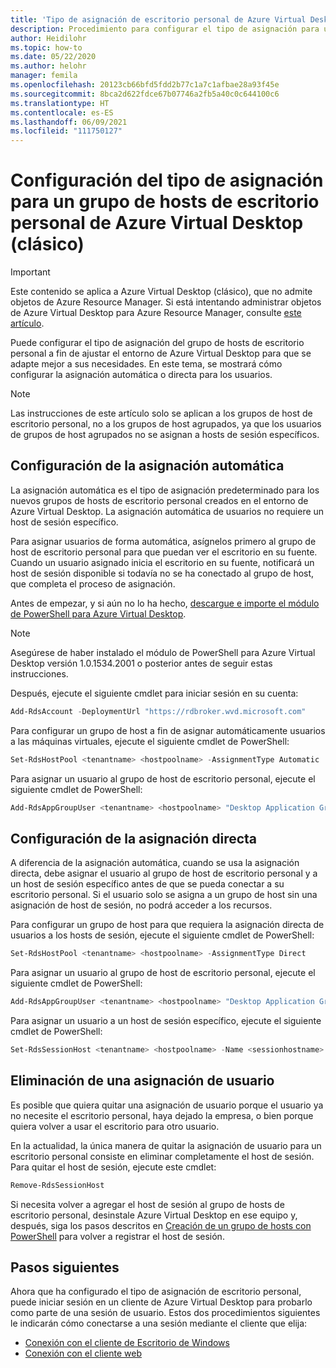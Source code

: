 ```yaml
---
title: 'Tipo de asignación de escritorio personal de Azure Virtual Desktop (clásico): Azure'
description: Procedimiento para configurar el tipo de asignación para un grupo de hosts de escritorio personal de Azure Virtual Desktop (clásico).
author: Heidilohr
ms.topic: how-to
ms.date: 05/22/2020
ms.author: helohr
manager: femila
ms.openlocfilehash: 20123cb66bfd5fdd2b77c1a7c1afbae28a93f45e
ms.sourcegitcommit: 8bca2d622fdce67b07746a2fb5a40c0c644100c6
ms.translationtype: HT
ms.contentlocale: es-ES
ms.lasthandoff: 06/09/2021
ms.locfileid: "111750127"
---
```

# <a name="configure-the-personal-desktop-host-pool-assignment-type-for-azure-virtual-desktop-classic"></a>Configuración del tipo de asignación para un grupo de hosts de escritorio personal de Azure Virtual Desktop (clásico)

>[!IMPORTANT]
>Este contenido se aplica a Azure Virtual Desktop (clásico), que no admite objetos de Azure Resource Manager. Si está intentando administrar objetos de Azure Virtual Desktop para Azure Resource Manager, consulte [este artículo](../configure-host-pool-personal-desktop-assignment-type.md).

Puede configurar el tipo de asignación del grupo de hosts de escritorio personal a fin de ajustar el entorno de Azure Virtual Desktop para que se adapte mejor a sus necesidades. En este tema, se mostrará cómo configurar la asignación automática o directa para los usuarios.

>[!NOTE]
> Las instrucciones de este artículo solo se aplican a los grupos de host de escritorio personal, no a los grupos de host agrupados, ya que los usuarios de grupos de host agrupados no se asignan a hosts de sesión específicos.

## <a name="configure-automatic-assignment"></a>Configuración de la asignación automática

La asignación automática es el tipo de asignación predeterminado para los nuevos grupos de hosts de escritorio personal creados en el entorno de Azure Virtual Desktop. La asignación automática de usuarios no requiere un host de sesión específico.

Para asignar usuarios de forma automática, asígnelos primero al grupo de host de escritorio personal para que puedan ver el escritorio en su fuente. Cuando un usuario asignado inicia el escritorio en su fuente, notificará un host de sesión disponible si todavía no se ha conectado al grupo de host, que completa el proceso de asignación.

Antes de empezar, y si aún no lo ha hecho, [descargue e importe el módulo de PowerShell para Azure Virtual Desktop](/powershell/windows-virtual-desktop/overview/).

> [!NOTE]
> Asegúrese de haber instalado el módulo de PowerShell para Azure Virtual Desktop versión 1.0.1534.2001 o posterior antes de seguir estas instrucciones.

Después, ejecute el siguiente cmdlet para iniciar sesión en su cuenta:

```powershell
Add-RdsAccount -DeploymentUrl "https://rdbroker.wvd.microsoft.com"
```

Para configurar un grupo de host a fin de asignar automáticamente usuarios a las máquinas virtuales, ejecute el siguiente cmdlet de PowerShell:

```powershell
Set-RdsHostPool <tenantname> <hostpoolname> -AssignmentType Automatic
```

Para asignar un usuario al grupo de host de escritorio personal, ejecute el siguiente cmdlet de PowerShell:

```powershell
Add-RdsAppGroupUser <tenantname> <hostpoolname> "Desktop Application Group" -UserPrincipalName <userupn>
```

## <a name="configure-direct-assignment"></a>Configuración de la asignación directa

A diferencia de la asignación automática, cuando se usa la asignación directa, debe asignar el usuario al grupo de host de escritorio personal y a un host de sesión específico antes de que se pueda conectar a su escritorio personal. Si el usuario solo se asigna a un grupo de host sin una asignación de host de sesión, no podrá acceder a los recursos.

Para configurar un grupo de host para que requiera la asignación directa de usuarios a los hosts de sesión, ejecute el siguiente cmdlet de PowerShell:

```powershell
Set-RdsHostPool <tenantname> <hostpoolname> -AssignmentType Direct
```

Para asignar un usuario al grupo de host de escritorio personal, ejecute el siguiente cmdlet de PowerShell:

```powershell
Add-RdsAppGroupUser <tenantname> <hostpoolname> "Desktop Application Group" -UserPrincipalName <userupn>
```

Para asignar un usuario a un host de sesión específico, ejecute el siguiente cmdlet de PowerShell:

```powershell
Set-RdsSessionHost <tenantname> <hostpoolname> -Name <sessionhostname> -AssignedUser <userupn>
```

## <a name="remove-a-user-assignment"></a>Eliminación de una asignación de usuario

Es posible que quiera quitar una asignación de usuario porque el usuario ya no necesite el escritorio personal, haya dejado la empresa, o bien porque quiera volver a usar el escritorio para otro usuario.

En la actualidad, la única manera de quitar la asignación de usuario para un escritorio personal consiste en eliminar completamente el host de sesión. Para quitar el host de sesión, ejecute este cmdlet:

```powershell
Remove-RdsSessionHost
```

Si necesita volver a agregar el host de sesión al grupo de hosts de escritorio personal, desinstale Azure Virtual Desktop en ese equipo y, después, siga los pasos descritos en [Creación de un grupo de hosts con PowerShell](create-host-pools-powershell-2019.md) para volver a registrar el host de sesión.

## <a name="next-steps"></a>Pasos siguientes

Ahora que ha configurado el tipo de asignación de escritorio personal, puede iniciar sesión en un cliente de Azure Virtual Desktop para probarlo como parte de una sesión de usuario. Estos dos procedimientos siguientes le indicarán cómo conectarse a una sesión mediante el cliente que elija:

- [Conexión con el cliente de Escritorio de Windows](connect-windows-7-10-2019.md)
- [Conexión con el cliente web](connect-web-2019.md)
